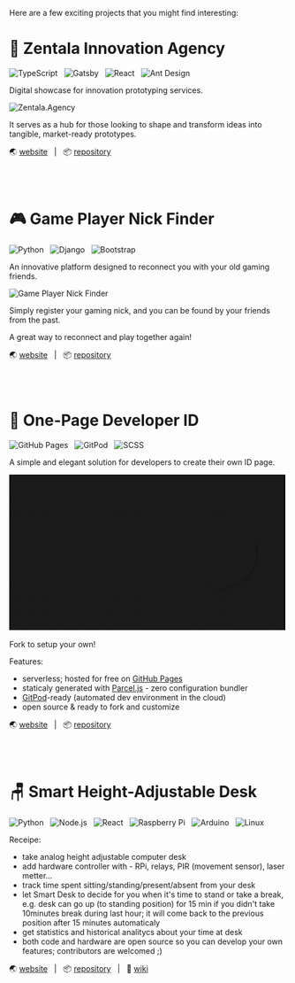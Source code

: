 Here are a few exciting projects that you might find interesting:

# 🚀 Zentala Innovation Agency  

![TypeScript](https://img.shields.io/badge/-TypeScript-3178C6?logo=typescript&logoColor=white) &nbsp; ![Gatsby](https://img.shields.io/badge/-Gatsby-663399?logo=gatsby&logoColor=white) &nbsp; ![React](https://img.shields.io/badge/-React-61DAFB?logo=react&logoColor=black) &nbsp; ![Ant Design](https://img.shields.io/badge/-AntDesign-0170FE?logo=antdesign&logoColor=white)


Digital showcase for innovation prototyping services.

<img src="https://repository-images.githubusercontent.com/710579793/127aab71-54da-4dc3-99d8-c9d4e828f56e" alt="Zentala.Agency" width="500"/>

 It serves as a hub for those looking to shape and transform ideas into tangible, market-ready prototypes.

🌏 [website](https://zentala.agency) &nbsp; | &nbsp; 📦 [repository](https://github.com/zentala/zentala.agency)

<br/><br/>

# 🎮 Game Player Nick Finder 

![Python](https://img.shields.io/badge/-Python-3776AB?logo=python&logoColor=white) &nbsp; ![Django](https://img.shields.io/badge/-Django-092E20?logo=django&logoColor=white) &nbsp; ![Bootstrap](https://img.shields.io/badge/-Bootstrap-7952B3?logo=bootstrap&logoColor=white)

An innovative platform designed to reconnect you with your old gaming friends. 

<img src="https://static.zentala.io/gpnf/sticker.png" alt="Game Player Nick Finder" width="500"/>

Simply register your gaming nick, and you can be found by your friends from the past. 

A great way to reconnect and play together again!

🌏 [website](https://gpnf.zentala.io) &nbsp; | &nbsp; 📦 [repository](https://github.com/zentala/game_player_nick_finder)

<br/><br/>

# 💼 One-Page Developer ID 

![GitHub Pages](https://img.shields.io/badge/-GitHubPages-222222?logo=githubpages&logoColor=white) &nbsp; ![GitPod](https://img.shields.io/badge/-GitPod-FF6C37?logo=gitpod&logoColor=white) &nbsp; ![SCSS](https://img.shields.io/badge/-SCSS-CC6699?logo=sass&logoColor=white) &nbsp; 

A simple and elegant solution for developers to create their own ID page. 

<img src="https://github.com/zentala/id.zentala.io/raw/main/preview.gif" width="500"/>

Fork to setup your own!

Features:
  - serverless; hosted for free on [GitHub Pages](https://pages.github.com/) 
  - staticaly generated with [Parcel.js](https://parceljs.org/) - zero configuration bundler
  - [GitPod](https://www.gitpod.io/)-ready (automated dev environment in the cloud)
  - open source & ready to fork and customize

🌏 [website](https://id.zentala.io) &nbsp; | &nbsp; 📦 [repository](https://github.com/zentala/id.zentala.io)

<br/><br/>

# 🪑 Smart Height-Adjustable Desk  

![Python](https://img.shields.io/badge/-Python-3776AB?logo=python&logoColor=white) &nbsp; ![Node.js](https://img.shields.io/badge/-Node.js-339933?logo=nodedotjs&logoColor=white) &nbsp; ![React](https://img.shields.io/badge/-React-61DAFB?logo=react&logoColor=black) &nbsp; ![Raspberry Pi](https://img.shields.io/badge/-RaspberryPi-A22846?logo=raspberrypi&logoColor=white) &nbsp; ![Arduino](https://img.shields.io/badge/-Arduino-00979D?logo=arduino&logoColor=white) &nbsp; ![Linux](https://img.shields.io/badge/-Linux-FCC624?logo=linux&logoColor=black)

Receipe:
  - take analog height adjustable computer desk
  - add hardware controller with - RPi, relays, PIR (movement sensor), laser metter... 
  - track time spent sitting/standing/present/absent from your desk
  - let Smart Desk to decide for you when it's time to stand or take a break, e.g. desk can go up (to standing position) for 15 min if you didn't take 10minutes break during last hour; it will come back to the previous position after 15 minutes automaticaly
  - get statistics and historical analitycs about your time at desk 
  - both code and hardware are open source so you can develop your own features; contributors are welcomed ;)

🌏 [website](https://desk.zentala.io) &nbsp; | &nbsp; 📦 [repository](https://github.com/zentala/open-smart-desk) &nbsp; | &nbsp; <!-- 📣 [reddit](https://www.reddit.com/r/OpenSmartDesk/) &nbsp; | &nbsp; 💼 [tasks](https://github.com/zentala/open-smart-desk/projects) --> 📖 [wiki](https://github.com/zentala/desk.zentala.io/wiki)
<!--
**zentala/zentala** is a ✨ _special_ ✨ repository because its `README.md` (this file) appears on your GitHub profile.

Here are some ideas to get you started:

- 🔭 I’m currently working on ...
- 🌱 I’m currently learning ...
- 👯 I’m looking to collaborate on ...
- 🤔 I’m looking for help with ...
- 💬 Ask me about ...
- 📫 How to reach me: ...
- 😄 Pronouns: ...
- ⚡ Fun fact: ...
-->
